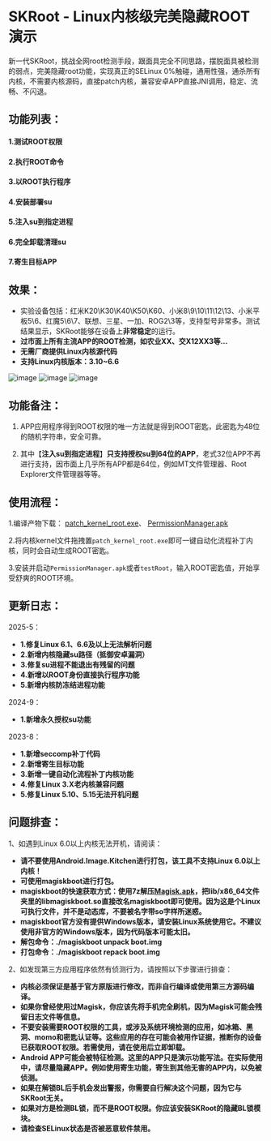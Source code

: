 # SKRoot - Linux内核级完美隐藏ROOT演示
新一代SKRoot，挑战全网root检测手段，跟面具完全不同思路，摆脱面具被检测的弱点，完美隐藏root功能，实现真正的SELinux 0%触碰，通用性强，通杀所有内核，不需要内核源码，直接patch内核，兼容安卓APP直接JNI调用，稳定、流畅、不闪退。
## 功能列表：
#### 1.测试ROOT权限
#### 2.执行ROOT命令
#### 3.以ROOT执行程序
#### 4.安装部署su
#### 5.注入su到指定进程
#### 6.完全卸载清理su
#### 7.寄生目标APP

## 效果：
* 实验设备包括：红米K20\K30\K40\K50\K60、小米8\9\10\11\12\13、小米平板5\6、红魔5\6\7、联想、三星、一加、ROG2\3等，支持型号非常多。测试结果显示，SKRoot能够在设备上**非常稳定**的运行。
* **过市面上所有主流APP的ROOT检测，如农业XX、交X12XX3等...**
* **无需厂商提供Linux内核源代码**
* **支持Linux内核版本：3.10~6.6**

![image](https://github.com/abcz316/linuxKernelRoot/blob/master/ScreenCap/1.png)
![image](https://github.com/abcz316/linuxKernelRoot/blob/master/ScreenCap/3.png)
![image](https://github.com/abcz316/linuxKernelRoot/blob/master/ScreenCap/4.png)

## 功能备注：
1. APP应用程序得到ROOT权限的唯一方法就是得到ROOT密匙，此密匙为48位的随机字符串，安全可靠。

2. 其中【**注入su到指定进程**】**只支持授权su到64位的APP**，老式32位APP不再进行支持，因市面上几乎所有APP都是64位，例如MT文件管理器、Root Explorer文件管理器等等。

## 使用流程：
1.编译产物下载： [patch_kernel_root.exe](https://github.com/abcz316/SKRoot-linuxKernelRoot/blob/master/patch_kernel_root/exe/patch_kernel_root.exe)、 [PermissionManager.apk](https://github.com/abcz316/SKRoot-linuxKernelRoot/blob/master/PermissionManager/build_apk/PermissionManager.apk)
 
2.将内核kernel文件拖拽置`patch_kernel_root.exe`即可一键自动化流程补丁内核，同时会自动生成ROOT密匙。

3.安装并启动`PermissionManager.apk`或者`testRoot`，输入ROOT密匙值，开始享受舒爽的ROOT环境。

## 更新日志：

2025-5：
  * **1.修复Linux 6.1、6.6及以上无法解析问题**
  * **2.新增内核隐藏su路径（抵御安卓漏洞）**
  * **3.修复su进程不能退出有残留的问题**
  * **4.新增以ROOT身份直接执行程序功能**
  * **5.新增内核防冻结进程功能**

  
2024-9：
  * **1.新增永久授权su功能**

2023-8：
  * **1.新增seccomp补丁代码**
  * **2.新增寄生目标功能**
  * **3.新增一键自动化流程补丁内核功能**
  * **4.修复Linux 3.X老内核兼容问题**
  * **5.修复Linux 5.10、5.15无法开机问题**

## 问题排查：
1、如遇到Linux 6.0以上内核无法开机，请阅读：
* **请不要使用Android.Image.Kitchen进行打包，该工具不支持Linux 6.0以上内核！**
* **可使用magiskboot进行打包。**
* **magiskboot的快速获取方式：使用7z解压[Magisk.apk](https://github.com/topjohnwu/Magisk/releases)，把lib/x86_64文件夹里的libmagiskboot.so直接改名magiskboot即可使用。因为这是个Linux可执行文件，并不是动态库，不要被名字带so字样所迷惑。**
* **magiskboot官方没有提供Windows版本，请安装Linux系统使用它。不建议使用非官方的Windows版本，因为代码版本可能太旧。**
* **解包命令：./magiskboot unpack boot.img**
* **打包命令：./magiskboot repack boot.img**

2、如发现第三方应用程序依然有侦测行为，请按照以下步骤进行排查：
* **内核必须保证是基于官方原版进行修改，而非自行编译或使用第三方源码编译。**
* **如果你曾经使用过Magisk，你应该先将手机完全刷机，因为Magisk可能会残留日志文件等信息。**
* **不要安装需要ROOT权限的工具，或涉及系统环境检测的应用，如冰箱、黑洞、momo和密匙认证等。这些应用的存在可能会被用作证据，推断你的设备已获取ROOT权限。若需使用，请在使用后立即卸载。**
* **Android APP可能会被特征检测。这里的APP只是演示功能写法。在实际使用中，请尽量隐藏APP。例如使用寄生功能，寄生到其他无害的APP内，以免被侦测。**
* **如果在解锁BL后手机会发出警报，你需要自行解决这个问题，因为它与SKRoot无关。**
* **如果对方是检测BL锁，而不是ROOT权限。你应该安装SKRoot的隐藏BL锁模块。**
* **请检查SELinux状态是否被恶意软件禁用。**
